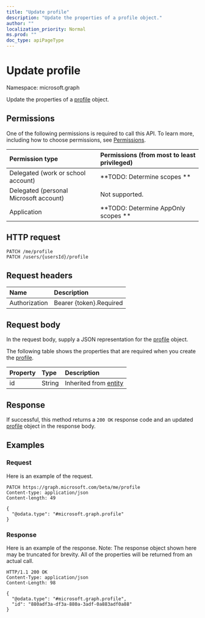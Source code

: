 ```yaml
---
title: "Update profile"
description: "Update the properties of a profile object."
author: ""
localization_priority: Normal
ms.prod: ""
doc_type: apiPageType
---
```


# Update profile

Namespace: microsoft.graph

Update the properties of a [profile](../resources/profile.md) object.

## Permissions
One of the following permissions is required to call this API. To learn more, including how to choose permissions, see [Permissions](/concepts/permissions-reference.md).

|Permission type|Permissions (from most to least privileged)|
|:---|:---|
|Delegated (work or school account)|**TODO: Determine scopes **|
|Delegated (personal Microsoft account)|Not supported.|
|Application|**TODO: Determine AppOnly scopes **|

## HTTP request
<!-- {
  "blockType": "ignored"
}
-->
``` http
PATCH /me/profile
PATCH /users/{usersId}/profile
```

## Request headers
|Name|Description|
|:---|:---|
|Authorization|Bearer {token}.Required|

## Request body
In the request body, supply a JSON representation for the [profile](../resources/profile.md) object.

The following table shows the properties that are required when you create the [profile](../resources/profile.md).

|Property|Type|Description|
|:---|:---|:---|
|id|String| Inherited from [entity](../resources/entity.md)|



## Response
If successful, this method returns a `200 OK` response code and an updated [profile](../resources/profile.md) object in the response body.

## Examples

### Request
Here is an example of the request.
<!-- {
  "blockType": "request",
  "name": "update_profile"
}
-->
``` http
PATCH https://graph.microsoft.com/beta/me/profile
Content-type: application/json
Content-length: 49

{
  "@odata.type": "#microsoft.graph.profile"
}
```

### Response
Here is an example of the response. Note: The response object shown here may be truncated for brevity. All of the properties will be returned from an actual call.
<!-- {
  "blockType": "response",
  "truncated": true
}
-->
``` http
HTTP/1.1 200 OK
Content-Type: application/json
Content-Length: 98

{
  "@odata.type": "#microsoft.graph.profile",
  "id": "880adf3a-df3a-880a-3adf-0a883adf0a88"
}
```

